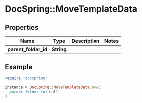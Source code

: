 # DocSpring::MoveTemplateData

## Properties

| Name | Type | Description | Notes |
| ---- | ---- | ----------- | ----- |
| **parent_folder_id** | **String** |  |  |

## Example

```ruby
require 'docspring'

instance = DocSpring::MoveTemplateData.new(
  parent_folder_id: null
)
```

